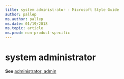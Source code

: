 ```yaml
---
title: system administrator - Microsoft Style Guide
author: pallep
ms.author: pallep
ms.date: 01/19/2018
ms.topic: article
ms.prod: non-product-specific
---
```


# system administrator

**See** [administrator, admin](/style-guide/a-z-word-list-term-collections/a/administrator-admin)
